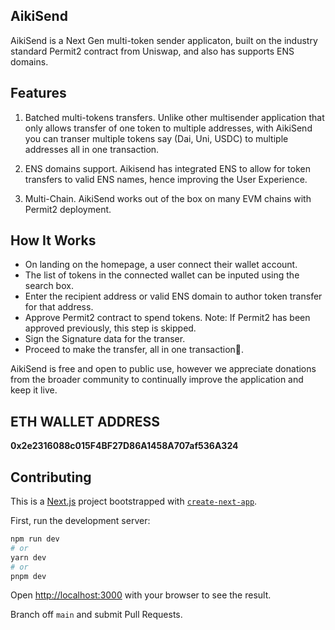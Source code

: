 ## AikiSend
AikiSend is a Next Gen multi-token sender applicaton, built on the industry standard Permit2 contract from Uniswap, and also has supports ENS domains.  

## Features
1. Batched multi-tokens transfers. Unlike other multisender application that only allows transfer of one token to multiple addresses, with AikiSend you can transer multiple tokens say (Dai, Uni, USDC) to multiple addresses all in one transaction.  

2. ENS domains support. Aikisend has integrated ENS to allow for token transfers to valid ENS names, hence improving the User Experience.   

3. Multi-Chain. AikiSend works out of the box on many EVM chains with Permit2 deployment.   


## How It Works
- On landing on the homepage, a user connect their wallet account.
- The list of tokens in the connected wallet can be inputed using the search box.
- Enter the recipient address or valid ENS domain to author token transfer for that address.
- Approve Permit2 contract to spend tokens. Note: If Permit2 has been approved previously, this step is skipped.
- Sign the Signature data for the transer.
- Proceed to make the transfer, all in one transaction🎉.

AikiSend is free and open to public use, however we appreciate donations from the broader community to continually improve the application and keep it live.    
## ETH WALLET ADDRESS
**0x2e2316088c015F4BF27D86A1458A707af536A324**


## Contributing

This is a [Next.js](https://nextjs.org/) project bootstrapped with [`create-next-app`](https://github.com/vercel/next.js/tree/canary/packages/create-next-app).

First, run the development server:

```bash
npm run dev
# or
yarn dev
# or
pnpm dev
```

Open [http://localhost:3000](http://localhost:3000) with your browser to see the result.

Branch off `main` and submit Pull Requests.